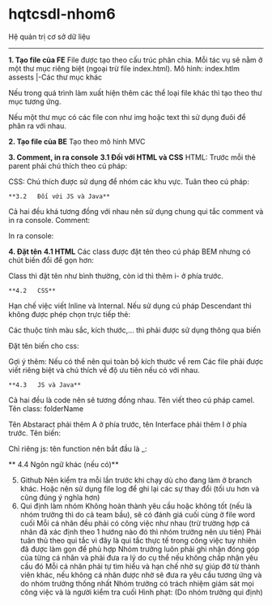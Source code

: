 # hqtcsdl-nhom6
Hệ quản trị cơ sở dữ liệu

---------------------------------------------------------------------------------------------

**1.	Tạo file của FE**
File được tạo theo cấu trúc phân chia. Mỗi tác vụ sẽ nằm ở một thư mục riêng biệt (ngoại trừ file index.html). Mô hình:
  index.htlm
  assests
    |-Các thư mục khác
 
Nếu trong quá trình làm xuất hiện thêm các thể loại file khác thì tạo theo thư mục tương ứng.
 
Nếu một thư mục có các file con như img hoặc text thì sử dụng đuôi để phân ra với nhau.

**2.	Tạo file của BE**
Tạo theo mô hình MVC

**3.	Comment, in ra console**
	**3.1	Đối với HTML và CSS**
HTML: Trước mỗi thẻ parent phải chú thích theo cú pháp: 
 <!-- 
   Create: Người tạo
   Note: Công việc của component này (tối đa 5 dòng)
 -->
CSS: Chú thích được sử dụng để nhóm các khu vực. Tuân theo cú pháp: 
 
	**3.2	Đối với JS và Java**
Cả hai đều khá tương đồng với nhau nên sử dụng chung qui tắc comment và in ra console.
Comment:
 
In ra console:
 
**4.	Đặt tên**
	**4.1	HTML**
Các class được đặt tên theo cú pháp BEM nhưng có chút biến đổi để gọn hơn:
 
Class thì đặt tên như bình thường, còn id thì thêm i- ở phía trước. 
 
	**4.2	CSS**
Hạn chế việc viết Inline và Internal. Nếu sử dụng cú pháp Descendant thì không được phép chọn trực tiếp thẻ:
 
Các thuộc tính màu sắc, kích thước,... thì phải được sử dụng thông qua biến
 
Đặt tên biến cho css:
 
Gợi ý thêm: Nếu có thể nên qui toàn bộ kích thước về rem
Các file phải được viết riêng biệt và chú thích về độ ưu tiên nếu có với nhau.

	**4.3	JS và Java**
Cả hai đều là code nên sẽ tương đồng nhau. Tên viết theo cú pháp camel.
Tên class: folderName
 
Tên Abstaract phải thêm A ở phía trước, tên Interface phải thêm I ở phía trước.
Tên biến:
	 
Chỉ riêng js: tên function nên bắt đầu là _:
 
**	4.4	Ngôn ngữ khác (nếu có)**
 
5.	Github
Nên kiểm tra mỗi lần trước khi chạy dù cho đang làm ở branch khác.
Hoặc nên sử dụng file log để ghi lại các sự thay đổi (tối ưu hơn và cũng đúng ý nghĩa hơn)
6.	Qui định làm nhóm
Không hoàn thành yêu cầu hoặc không tốt (nếu là nhóm trưởng thì do cả team bầu), sẽ có đánh giá cuối cùng ở file word cuối
	Mỗi cá nhân đều phải có công việc như nhau (trừ trường hợp cá nhân đã xác định theo 1 hướng nào đó thì nhóm trưởng nên ưu tiên)
	Phải tuân thủ theo qui tắc vì đây là qui tắc thực tế trong công việc tuy nhiên đã được làm gọn để phù hợp
	Nhóm trưởng luôn phải ghi nhận đóng góp của từng cá nhân và phải đưa ra lý do cụ thể nếu không chấp nhận yêu cầu đó
	Mỗi cá nhân phải tự tìm hiểu và hạn chế nhờ sự giúp đỡ từ thành viên khác, nếu không cá nhân được nhờ sẽ đưa ra yêu cầu tương ứng và do nhóm trưởng thống nhất
	Nhóm trưởng có trách nhiệm giám sát mọi công việc và là người kiểm tra cuối
Hình phạt: (Do nhóm trưởng qui định)
